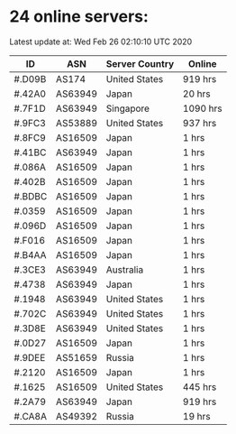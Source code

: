 # 24 online servers:

Latest update at: Wed Feb 26 02:10:10 UTC 2020

| ID | ASN | Server Country | Online |
| -- | --- | -------------- | ------ |
| #.D09B | AS174 | United States | 919 hrs |
| #.42A0 | AS63949 | Japan | 20 hrs |
| #.7F1D | AS63949 | Singapore | 1090 hrs |
| #.9FC3 | AS53889 | United States | 937 hrs |
| #.8FC9 | AS16509 | Japan | 1 hrs |
| #.41BC | AS63949 | Japan | 1 hrs |
| #.086A | AS16509 | Japan | 1 hrs |
| #.402B | AS16509 | Japan | 1 hrs |
| #.BDBC | AS16509 | Japan | 1 hrs |
| #.0359 | AS16509 | Japan | 1 hrs |
| #.096D | AS16509 | Japan | 1 hrs |
| #.F016 | AS16509 | Japan | 1 hrs |
| #.B4AA | AS16509 | Japan | 1 hrs |
| #.3CE3 | AS63949 | Australia | 1 hrs |
| #.4738 | AS63949 | Japan | 1 hrs |
| #.1948 | AS63949 | United States | 1 hrs |
| #.702C | AS63949 | United States | 1 hrs |
| #.3D8E | AS63949 | United States | 1 hrs |
| #.0D27 | AS16509 | Japan | 1 hrs |
| #.9DEE | AS51659 | Russia | 1 hrs |
| #.2120 | AS16509 | Japan | 1 hrs |
| #.1625 | AS16509 | United States | 445 hrs |
| #.2A79 | AS63949 | Japan | 919 hrs |
| #.CA8A | AS49392 | Russia | 19 hrs |

